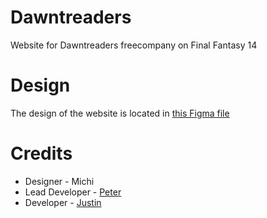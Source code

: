 # Dawntreaders
Website for Dawntreaders freecompany on Final Fantasy 14

# Design
The design of the website is located in [this Figma file](https://www.figma.com/file/SpJhJM6VmelPhjuBcQlpME/DAWN-V2)

# Credits
- Designer - Michi
- Lead Developer - [Peter](https://github.com/ptrlrd)
- Developer - [Justin](https://github.com/JusticeGTR)
